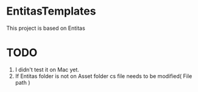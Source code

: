 # EntitasTemplates
This project is based on Entitas

# TODO
1. I didn't test it on Mac yet.
2. If Entitas folder is not on Asset folder cs file needs to be modified( File path ) 
